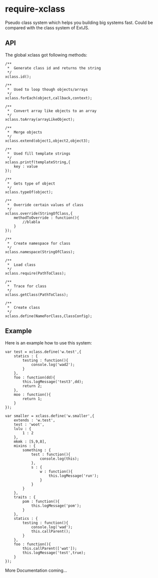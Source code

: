 # require-xclass

Pseudo class system which helps you building big systems fast. Could be compared with the class system of ExtJS.

## API

The global xclass got following methods:

```
/**
 *	Generate class id and returns the string
 */
xclass.id();

/**
 *	Used to loop though objects/arrays
 */
xclass.forEach(object,callback,context);

/**
 *	Convert array like objects to an array
 */
xclass.toArray(arrayLikeObject);

/**
 *	Merge objects
 */
xclass.extend(object1,object2,object3);

/**
 *	Used fill template strings
 */
xclass.printf(templateString,{
	key : value
});

/**
 *	Gets type of object
 */
xclass.typeOf(object);

/**
 *	Override certain values of class
 */
xclass.override(StringOfClass,{
	methodToOverride : function(){
		//blabla
	}
});

/**
 *	Create namespace for class
 */
xclass.namespace(StringOfClass);

/**
 *	Load class
 */
xclass.require(PathToClass);

/**
 *	Trace for class
 */
xclass.getClass(PathToClass);

/**
 *	Create class
 */
xclass.define(NameForClass,ClassConfig);
```

## Example

Here is an example how to use this system:

```
var test = xclass.define('w.test',{
	statics : {
		testing : function(){
			console.log('wad2');
		}
	},
	foo : function(dd){
		this.logMessage('test3',dd);
		return 2;
	},
	moo : function(){
		return 1;
	}
});

var smaller = xclass.define('w.smaller',{
	extends : 'w.test',
	test : 'woot',
	lulu : {
		1 : 2
	},
	mkmk : [5,9,8],
	mixins : {
		something : {
			test : function(){
				console.log(this);
			},
			s : {
				w : function(){
					this.logMessage('run');
				}
			}
		}
	},
	traits : {
		pom : function(){
			this.logMessage('pom');
		}
	},
	statics : {
		testing : function(){
			console.log('wad');
			this.callParent();
		}
	},
	foo : function(){
		this.callParent(['wat']);
		this.logMessage('test',true);
	}
});
```

More Documentation coming...
